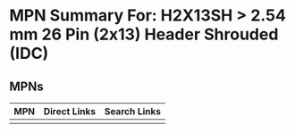 



# MPN Summary For: H2X13SH > 2.54 mm 26 Pin (2x13) Header Shrouded (IDC)

## MPNs
  

|MPN|Direct Links|Search Links|
| :--- | :--- | :--- |
||||
